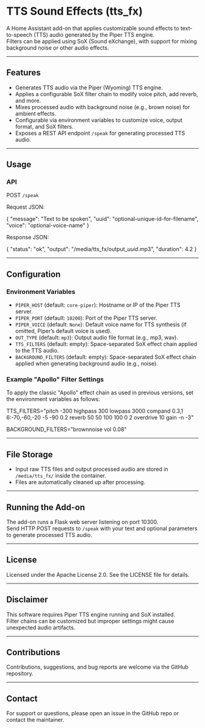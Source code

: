 # TTS Sound Effects (tts_fx)

A Home Assistant add-on that applies customizable sound effects to text-to-speech (TTS) audio generated by the Piper TTS engine.  
Filters can be applied using SoX (Sound eXchange), with support for mixing background noise or other audio effects.

---

## Features

- Generates TTS audio via the Piper (Wyoming) TTS engine.
- Applies a configurable SoX filter chain to modify voice pitch, add reverb, and more.
- Mixes processed audio with background noise (e.g., brown noise) for ambient effects.
- Configurable via environment variables to customize voice, output format, and SoX filters.
- Exposes a REST API endpoint `/speak` for generating processed TTS audio.

---

## Usage

### API

POST `/speak`

Request JSON:

{
  "message": "Text to be spoken",
  "uuid": "optional-unique-id-for-filename",
  "voice": "optional-voice-name"
}

Response JSON:

{
  "status": "ok",
  "output": "/media/tts_fx/output_*uuid*.mp3",
  "duration": 4.2
}

---

## Configuration

### Environment Variables

- `PIPER_HOST` (default: `core-piper`): Hostname or IP of the Piper TTS server.
- `PIPER_PORT` (default: `10200`): Port of the Piper TTS server.
- `PIPER_VOICE` (default: `None`): Default voice name for TTS synthesis (if omitted, Piper’s default voice is used).
- `OUT_TYPE` (default: `mp3`): Output audio file format (e.g., mp3, wav).
- `TTS_FILTERS` (default: empty): Space-separated SoX effect chain applied to the TTS audio.
- `BACKGROUND_FILTERS` (default: empty): Space-separated SoX effect chain applied when generating background audio (e.g., noise).

### Example "Apollo" Filter Settings

To apply the classic "Apollo" effect chain as used in previous versions, set the environment variables as follows:

TTS_FILTERS="pitch -300 highpass 300 lowpass 3000 compand 0.3,1 6:-70,-60,-20 -5 -90 0.2 reverb 50 50 100 100 0 2 overdrive 10 gain -n -3"

BACKGROUND_FILTERS="brownnoise vol 0.08"

---

## File Storage

- Input raw TTS files and output processed audio are stored in `/media/tts_fx/` inside the container.
- Files are automatically cleaned up after processing.

---

## Running the Add-on

The add-on runs a Flask web server listening on port 10300.  
Send HTTP POST requests to `/speak` with your text and optional parameters to generate processed TTS audio.

---

## License

Licensed under the Apache License 2.0. See the LICENSE file for details.

---

## Disclaimer

This software requires Piper TTS engine running and SoX installed.  
Filter chains can be customized but improper settings might cause unexpected audio artifacts.

---

## Contributions

Contributions, suggestions, and bug reports are welcome via the GitHub repository.

---

## Contact

For support or questions, please open an issue in the GitHub repo or contact the maintainer.
